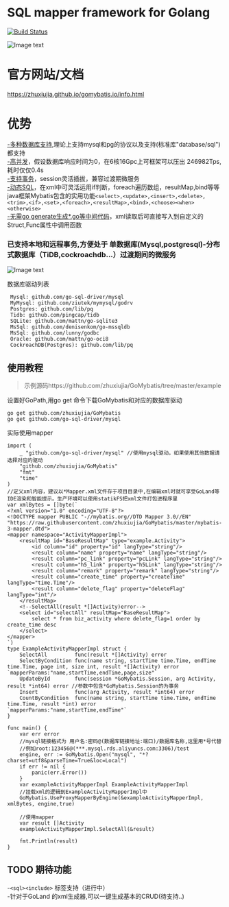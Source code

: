 # SQL mapper framework for Golang
[![Build Status](https://travis-ci.com/zhuxiujia/GoMybatis.svg?branch=master)](https://travis-ci.com/zhuxiujia/GoMybatis)

![Image text](https://zhuxiujia.github.io/gomybatis.io/assets/vuetify.png)
# 官方网站/文档
https://zhuxiujia.github.io/gomybatis.io/info.html
# 优势
<a href="https://zhuxiujia.github.io/gomybatis.io/info.html">-多种数据库支持</a>,理论上支持mysql和pg的协议以及支持(标准库"database/sql")都支持<br>
<a href="https://zhuxiujia.github.io/gomybatis.io/info.html">-高并发</a>，假设数据库响应时间为0，在6核16Gpc上可框架可以压出 246982Tps,耗时仅仅0.4s<br>
<a href="https://zhuxiujia.github.io/gomybatis.io/info.html">-支持事务</a>，session灵活插拔，兼容过渡期微服务<br>
<a href="https://zhuxiujia.github.io/gomybatis.io/info.html">-动态SQL</a>，在xml中可灵活运用if判断，foreach遍历数组，resultMap,bind等等java框架Mybatis包含的实用功能`<select>,<update>,<insert>,<delete>,<trim>,<if>,<set>,<foreach>,<resultMap>,<bind>,<choose><when><otherwise>`<br>
<a href="https://zhuxiujia.github.io/gomybatis.io/info.html">-无需go generate生成*.go等中间代码</a>，xml读取后可直接写入到自定义的Struct,Func属性中调用函数<br>
### 已支持本地和远程事务,方便处于 单数据库(Mysql,postgresql)-分布式数据库（TiDB,cockroachdb...）过渡期间的微服务
![Image text](https://zhuxiujia.github.io/gomybatis.io/assets/tx.png)


数据库驱动列表
```
 Mysql: github.com/go-sql-driver/mysql
 MyMysql: github.com/ziutek/mymysql/godrv
 Postgres: github.com/lib/pq
 Tidb: github.com/pingcap/tidb
 SQLite: github.com/mattn/go-sqlite3
 MsSql: github.com/denisenkom/go-mssqldb
 MsSql: github.com/lunny/godbc
 Oracle: github.com/mattn/go-oci8
 CockroachDB(Postgres): github.com/lib/pq
 ```
 
## 使用教程

> 示例源码https://github.com/zhuxiujia/GoMybatis/tree/master/example

设置好GoPath,用go get 命令下载GoMybatis和对应的数据库驱动
```
go get github.com/zhuxiujia/GoMybatis
go get github.com/go-sql-driver/mysql
```
实际使用mapper
```
import (
	_ "github.com/go-sql-driver/mysql" //使用mysql驱动，如果使用其他数据请选择对应的驱动
	"github.com/zhuxiujia/GoMybatis"
	"fmt"
	"time"
)
//定义xml内容，建议以*Mapper.xml文件存于项目目录中,在编辑xml时就可享受GoLand等IDE渲染和智能提示。生产环境可以使用statikFS把xml文件打包进程序里
var xmlBytes = []byte(`
<?xml version="1.0" encoding="UTF-8"?>
<!DOCTYPE mapper PUBLIC "-//mybatis.org//DTD Mapper 3.0//EN"
"https://raw.githubusercontent.com/zhuxiujia/GoMybatis/master/mybatis-3-mapper.dtd">
<mapper namespace="ActivityMapperImpl">
    <resultMap id="BaseResultMap" type="example.Activity">
        <id column="id" property="id" langType="string"/>
        <result column="name" property="name" langType="string"/>
        <result column="pc_link" property="pcLink" langType="string"/>
        <result column="h5_link" property="h5Link" langType="string"/>
        <result column="remark" property="remark" langType="string"/>
        <result column="create_time" property="createTime" langType="time.Time"/>
        <result column="delete_flag" property="deleteFlag" langType="int"/>
    </resultMap>
    <!--SelectAll(result *[]Activity)error-->
    <select id="selectAll" resultMap="BaseResultMap">
        select * from biz_activity where delete_flag=1 order by create_time desc
    </select>
</mapper>
`)
type ExampleActivityMapperImpl struct {
	SelectAll         func(result *[]Activity) error
	SelectByCondition func(name string, startTime time.Time, endTime time.Time, page int, size int, result *[]Activity) error `mapperParams:"name,startTime,endTime,page,size"`
	UpdateById        func(session *GoMybatis.Session, arg Activity, result *int64) error //参数中包含*GoMybatis.Session的为事务
	Insert            func(arg Activity, result *int64) error
	CountByCondition  func(name string, startTime time.Time, endTime time.Time, result *int) error                            `mapperParams:"name,startTime,endTime"`
}

func main() {
	var err error
	//mysql链接格式为 用户名:密码@(数据库链接地址:端口)/数据库名称,这里用*号代替
	//例如root:123456@(***.mysql.rds.aliyuncs.com:3306)/test
	engine, err := GoMybatis.Open("mysql", "*?charset=utf8&parseTime=True&loc=Local")
	if err != nil {
		panic(err.Error())
	}
	var exampleActivityMapperImpl ExampleActivityMapperImpl
	//挂载xml的逻辑到ExampleActivityMapperImpl中
	GoMybatis.UseProxyMapperByEngine(&exampleActivityMapperImpl, xmlBytes, engine,true)

	//使用mapper
	var result []Activity
	exampleActivityMapperImpl.SelectAll(&result)

	fmt.Println(result)
}
```

## TODO 期待功能
-`<sql><include>` 标签支持（进行中）</br>
-针对于GoLand 的xml生成器,可以一键生成基本的CRUD(待支持..)</br>

